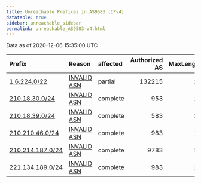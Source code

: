 ```yaml
---
title: Unreachable Prefixes in AS9583 (IPv4)
datatable: true
sidebar: unreachable_sidebar
permalink: unreachable_AS9583-v4.html
---
```


Data as of 2020-12-06 15:35:00 UTC


<div class="datatable-begin"></div>

| Prefix                                                     | Reason                                                                                                 | affected   |   Authorized AS |   MaxLength | Anchor                                       |   unreachable /24s |
|:-----------------------------------------------------------|:-------------------------------------------------------------------------------------------------------|:-----------|----------------:|------------:|:---------------------------------------------|-------------------:|
| [1.6.224.0/22](https://stat.ripe.net/1.6.224.0/22)         | [INVALID ASN](https://rpki-validator.ripe.net/announcement-preview?asn=AS9583&prefix=1.6.224.0/22)     | partial    |          132215 |          24 | [APNIC](unreachable_APNIC_RPKI_Root-v4.html) |                  4 |
| [210.18.30.0/24](https://stat.ripe.net/210.18.30.0/24)     | [INVALID ASN](https://rpki-validator.ripe.net/announcement-preview?asn=AS9583&prefix=210.18.30.0/24)   | complete   |             953 |          24 | [APNIC](unreachable_APNIC_RPKI_Root-v4.html) |                  1 |
| [210.18.39.0/24](https://stat.ripe.net/210.18.39.0/24)     | [INVALID ASN](https://rpki-validator.ripe.net/announcement-preview?asn=AS9583&prefix=210.18.39.0/24)   | complete   |             583 |          24 | [APNIC](unreachable_APNIC_RPKI_Root-v4.html) |                  1 |
| [210.210.46.0/24](https://stat.ripe.net/210.210.46.0/24)   | [INVALID ASN](https://rpki-validator.ripe.net/announcement-preview?asn=AS9583&prefix=210.210.46.0/24)  | complete   |             983 |          24 | [APNIC](unreachable_APNIC_RPKI_Root-v4.html) |                  1 |
| [210.214.187.0/24](https://stat.ripe.net/210.214.187.0/24) | [INVALID ASN](https://rpki-validator.ripe.net/announcement-preview?asn=AS9583&prefix=210.214.187.0/24) | complete   |            9783 |          24 | [APNIC](unreachable_APNIC_RPKI_Root-v4.html) |                  1 |
| [221.134.189.0/24](https://stat.ripe.net/221.134.189.0/24) | [INVALID ASN](https://rpki-validator.ripe.net/announcement-preview?asn=AS9583&prefix=221.134.189.0/24) | complete   |             983 |          24 | [APNIC](unreachable_APNIC_RPKI_Root-v4.html) |                  1 |

<div class="datatable-end"></div>